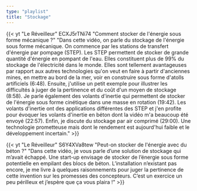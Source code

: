```yaml
---
type: "playlist"
title: "Stockage"
---
```



{{< yt "Le Réveilleur" ECXJ5rTNi74 "Comment stocker de l'énergie sous forme mécanique ?" "Dans cette vidéo, on parle du stockage de l'énergie sous forme mécanique. On commence par les stations de transfert d'énergie par pompage (STEP). Les STEP permettent de stocker de grande quantité d'énergie en pompant de l'eau. Elles constituent plus de 99% du stockage de l'électricité dans le monde. Elles sont tellement avantageuses par rapport aux autres technologies qu'on veut en faire à partir d'anciennes mines, en mettre au bord de la mer, voir en construire sous forme d'atolls artificiels (6:48). Ensuite, j'utilise un petit exemple pour illustrer les difficultés à juger de la pertinence et du coût d'un moyen de stockage (8:58). Je parle également des volants d'inertie qui permettent de stocker de l'énergie sous forme cinétique dans une masse en rotation (19:42). Les volants d'inertie ont des applications différentes des STEP et j'en profite pour évoquer les volants d'inertie en béton dont la vidéo m'a beaucoup été envoyé (22:57). Enfin, je discute du stockage par air comprimé (29:00). Une technologie prometteuse mais dont le rendement est aujourd'hui faible et le développement incertain." >}}

{{< yt "Le Réveilleur" S6Y4XVa8tew "Peut-on stocker de l'énergie avec du béton ?" "Dans cette vidéo, je vous parle d’une solution de stockage qui m’avait échappé. Une start-up envisage de stocker de l’énergie sous forme potentielle en empilant des blocs de béton. L’installation n’existant pas encore, je me livre à quelques raisonnements pour juger la pertinence de cette invention sur les promesses des concepteurs. C’est un exercice un peu périlleux et j’espère que ça vous plaira !" >}}
